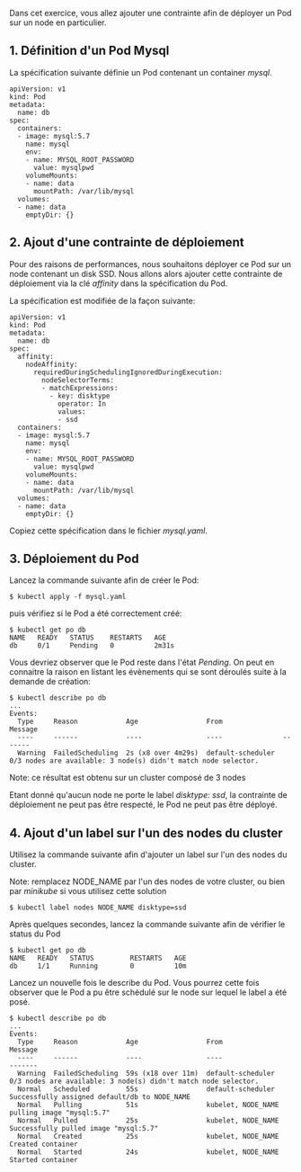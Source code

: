 Dans cet exercice, vous allez ajouter une contrainte afin de déployer un Pod sur un node en particulier.

## 1. Définition d'un Pod Mysql

La spécification suivante définie un Pod contenant un container *mysql*.

```
apiVersion: v1
kind: Pod
metadata:
  name: db
spec:
  containers:
  - image: mysql:5.7
    name: mysql
    env:
    - name: MYSQL_ROOT_PASSWORD
      value: mysqlpwd
    volumeMounts:
    - name: data
      mountPath: /var/lib/mysql
  volumes:
  - name: data
    emptyDir: {}
```

## 2. Ajout d'une contrainte de déploiement

Pour des raisons de performances, nous souhaitons déployer ce Pod sur un node contenant un disk SSD. Nous allons alors ajouter cette contrainte de déploiement via la clé *affinity* dans la spécification du Pod.

La spécification est modifiée de la façon suivante:

```
apiVersion: v1
kind: Pod
metadata:
  name: db
spec:
  affinity:
    nodeAffinity:
      requiredDuringSchedulingIgnoredDuringExecution:
        nodeSelectorTerms:
        - matchExpressions:
          - key: disktype
            operator: In
            values:
            - ssd
  containers:
  - image: mysql:5.7
    name: mysql
    env:
    - name: MYSQL_ROOT_PASSWORD
      value: mysqlpwd
    volumeMounts:
    - name: data
      mountPath: /var/lib/mysql
  volumes:
  - name: data
    emptyDir: {}
```

Copiez cette spécification dans le fichier *mysql.yaml*.

## 3. Déploiement du Pod

Lancez la commande suivante afin de créer le Pod:

```
$ kubectl apply -f mysql.yaml
```

puis vérifiez si le Pod a été correctement créé:

```
$ kubectl get po db
NAME   READY   STATUS    RESTARTS   AGE
db     0/1     Pending   0          2m31s
```

Vous devriez observer que le Pod reste dans l'état *Pending*. On peut en connaitre la raison en listant les évènements qui se sont déroulés suite à la demande de création:

```
$ kubectl describe po db
...
Events:
  Type     Reason            Age                 From               Message
  ----     ------            ----                ----               -------
  Warning  FailedScheduling  2s (x8 over 4m29s)  default-scheduler  0/3 nodes are available: 3 node(s) didn't match node selector.
```

Note: ce résultat est obtenu sur un cluster composé de 3 nodes

Etant donné qu'aucun node ne porte le label *disktype: ssd*, la contrainte de déploiement ne peut pas être respecté, le Pod ne peut pas être déployé.


## 4. Ajout d'un label sur l'un des nodes du cluster

Utilisez la commande suivante afin d'ajouter un label sur l'un des nodes du cluster.

Note: remplacez NODE_NAME par l'un des nodes de votre cluster, ou bien par *minikube* si vous utilisez cette solution

```
$ kubectl label nodes NODE_NAME disktype=ssd
```

Après quelques secondes, lancez la commande suivante afin de vérifier le status du Pod

```
$ kubectl get po db
NAME   READY   STATUS         RESTARTS   AGE
db     1/1     Running        0          10m
```

Lancez un nouvelle fois le describe du Pod. Vous pourrez cette fois observer que le Pod a pu être schédulé sur le node sur lequel le label a été posé.

```
$ kubectl describe po db
...
Events:
  Type     Reason            Age                 From                       Message
  ----     ------            ----                ----                       -------
  Warning  FailedScheduling  59s (x18 over 11m)  default-scheduler          0/3 nodes are available: 3 node(s) didn't match node selector.
  Normal   Scheduled         55s                 default-scheduler          Successfully assigned default/db to NODE_NAME
  Normal   Pulling           51s                 kubelet, NODE_NAME  pulling image "mysql:5.7"
  Normal   Pulled            25s                 kubelet, NODE_NAME  Successfully pulled image "mysql:5.7"
  Normal   Created           25s                 kubelet, NODE_NAME  Created container
  Normal   Started           24s                 kubelet, NODE_NAME  Started container
```
